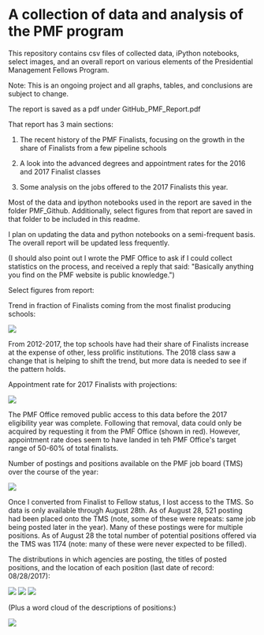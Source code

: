 # A collection of data and analysis of the PMF program
This repository contains csv files of collected data, iPython notebooks, select images, and an overall report on various elements of the Presidential Management Fellows Program.

Note: This is an ongoing project and all graphs, tables, and conclusions are subject to change.

The report is saved as a pdf under GitHub_PMF_Report.pdf

That report has 3 main sections:

1) The recent history of the PMF Finalists, focusing on the growth in the share of Finalists from a few pipeline schools

2) A look into the advanced degrees and appointment rates for the 2016 and 2017 Finalist classes

3) Some analysis on the jobs offered to the 2017 Finalists this year.

Most of the data and ipython notebooks used in the report are saved in the folder PMF_Github. Additionally, select figures from that report are saved in that folder to be included in this readme.

I plan on updating the data and python notebooks on a semi-frequent basis. The overall report will be updated less frequently.

(I should also point out I wrote the PMF Office to ask if I could collect statistics on the process, and received a reply that said: "Basically anything you find on the PMF website is public knowledge.")

Select figures from report:

Trend in fraction of Finalists coming from the most finalist producing schools:

<img src="./PMF_GitHub/PMF_Finalists_Top25.png" />

From 2012-2017, the top schools have had their share of Finalists increase at the expense of other, less prolific institutions. The 2018 class saw a change that is helping to shift the trend, but more data is needed to see if the pattern holds.

Appointment rate for 2017 Finalists with projections:

<img src="./PMF_GitHub/AppointmentProjections2017.png" />

The PMF Office removed public access to this data before the 2017 eligibility year was complete. Following that removal, data could only be acquired by requesting it from the PMF Office (shown in red). However, appointment rate does seem to have landed in teh PMF Office's target range of 50-60% of total finalists.

Number of postings and positions available on the PMF job board (TMS) over the course of the year:

<img src="./PMF_GitHub/DailyPositionsPostings.png" />

Once I converted from Finalist to Fellow status, I lost access to the TMS. So data is only available through August 28th. As of August 28, 521 posting had been placed onto the TMS (note, some of these were repeats: same job being posted later in the year). Many of these postings were for multiple positions. As of August 28 the total number of potential positions offered via the TMS was 1174 (note: many of these were never expected to be filled).

The distributions in which agencies are posting, the titles of posted positions, and the location of each position (last date of record: 08/28/2017):

<img src="./PMF_GitHub/Agency_10.png" />

<img src="./PMF_GitHub/Position_Title_20.png" />

<img src="./PMF_GitHub/State_10.png" />

(Plus a word cloud of the descriptions of positions:)

<img src="./PMF_GitHub/Description of PositionWC_5.png" />
